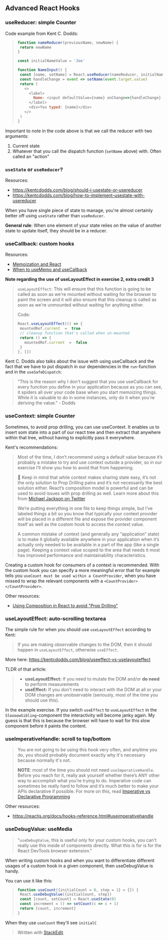 ## Advanced React Hooks

### useReducer: simple Counter

Code example from Kent C. Dodds:
>```javascript
>function nameReducer(previousName, newName) {
>  return newName
>}
>
>const initialNameValue = 'Joe'
>
>function NameInput() {
>  const [name, setName] = React.useReducer(nameReducer, initialNameValue)
>  const handleChange = event => setName(event.target.value)
>  return (
>    <>
>      <label>
>        Name: <input defaultValue={name} onChange=>{handleChange} />
>      </label>
>      <div>You typed: {name}</div>
>    </>
>  )
>}
>```

Important to note in the code above is that we call the reducer with two arguments:
1. Current state
2. Whatever that you call the dispatch function (`setName` above) with. Often called an "action"

###  `useState` or `useReducer`?
Resources:
* https://kentcdodds.com/blog/should-i-usestate-or-usereducer
* https://kentcdodds.com/blog/how-to-implement-usestate-with-usereducer

When you have single piece of state to manage, you're almost certainly better off using `useState` rather than `useReducer`.

**General rule**: When one element of your state relies on the value of another  state to update itself, they should be in a reducer.

### useCallback: custom hooks

Resources:
* [Memoization and React](https://epicreact.dev/memoization-and-react/)
* [When to useMemo and useCallback](https://kentcdodds.com/blog/usememo-and-usecallback)

**Note regarding the use of useLayoutEffect in exercise 2, extra credit 3**
> `useLayoutEffect`: This will ensure that this function is going to be called as soon as we're mounted without waiting for the browser to paint the screen and it will also ensure that this cleanup is called as soon as we're unmounted without waiting for anything either.
> 
> Code:
> ```js
> React.useLayoutEffect(() => {
>  mountedRef.current  =  true
>  // cleanup function that's called when un-mounted
>  return () => {
>    mountedRef.current  =  false
>  }
>}, [])
> ```

Kent C. Dodds also talks about the issue with using useCallback and the fact that we have to put dispatch in our dependencies in the `run`-function and in the `useSafeDispatch`:

> "This is the reason why I don't suggest that you use useCallback for every function you define in your application because as you can see, it spiders all over your code base when you start memoizing things. While it is valuable to do in some instances, only do it when you're deriving the value." - Dodds

### useContext: simple Counter
Sometimes, to avoid prop drilling, you can use useContext. It enables us to insert som state into a part of our react tree and then extract that anywhere within that tree, without having to explicitly pass it everywhere.

Kent's recommendations:
>Most of the time, I don’t recommend using a default value because it’s probably a mistake to try and use context outside a provider, so in our exercise I’ll show you how to avoid that from happening.
>
>🦉 Keep in mind that while context makes sharing state easy, it’s not the only solution to Prop Drilling pains and it’s not necessarily the best solution either. React’s composition model is powerful and can be used to avoid issues with prop drilling as well. Learn more about this from  [Michael Jackson on Twitter](https://twitter.com/mjackson/status/1195495535483817984) 
>
>We’re putting everything in one file to keep things simple, but I’ve labeled things a bit so you know that typically your context provider will be placed in a different file and expose the provider component itself as well as the custom hook to access the context value.
>
>A common mistake of context (and generally any “application” state) is to make it globally available anywhere in your application when it’s actually only needed to be available in a part of the app (like a single page). Keeping a context value scoped to the area that needs it most has improved performance and maintainability characteristics.

Creating a custom hook for consumers of a context is recommended. With the custom hook you can specify a more meaningful error that for example tells you `useCount must be used within a CountProvider`, when you have missed to wrap the relevant components with a `<CountProvider></CountProvider>`.

Other resources:
* [Using Composition in React to avoid "Prop Drilling"](https://www.youtube.com/watch?v=3XaXKiXtNjw)

### useLayoutEffect: auto-scrolling textarea

The simple rule for when you should use `useLayoutEffect` according to Kent:
> If you are making observable changes to the DOM, then it should happen in `useLayoutEffect`, otherwise `useEffect`.

More here: https://kentcdodds.com/blog/useeffect-vs-uselayouteffect

TLDR of that article:
> -   **useLayoutEffect:**  If you need to mutate the DOM and/or  **do need**  to perform measurements
>-   **useEffect:**  If you don't need to interact with the DOM at all or your DOM changes are unobservable (seriously, most of the time you should use this).

In the example exercise. If you switch `useEffect` to `useLayoutEffect` in the `SloooowSibling`-component the interactivity will become janky again. My guess is that this is because the browser will have to wait for this slow component before it paints the content. 

### useImperativeHandle: scroll to top/bottom

> You are not going to be using this hook very often, and anytime you do, you should probably document exactly why it's necessary because normally it's not.
>  
>  **NOTE**: most of the time you should not need  `useImperativeHandle`. Before you reach for it, really ask yourself whether there’s ANY other way to accomplish what you’re trying to do. Imperative code can sometimes be really hard to follow and it’s much better to make your APIs declarative if possible. For more on this, read  [Imperative vs Declarative Programming](https://tylermcginnis.com/imperative-vs-declarative-programming/)

Other resources:
* https://reactjs.org/docs/hooks-reference.html#useimperativehandle

### useDebugValue: useMedia

> "`useDebugValue`, this is useful only for your custom hooks, you can't really use this inside of components directly. What this is for is for the React DevTools browser extension."

When writing custom hooks and when you want to differentiate different usages of a custom hook in a given component, then useDebugValue is handy.

You can use it like this:
>```javascript
>function useCount({initialCount = 0, step = 1} = {}) {
>  React.useDebugValue({initialCount, step})
>  const [count, setCount] = React.useState(0)
>  const increment = () => setCount(c => c + 1)
>  return [count, increment]
>}
>```

When they use `useCount` they'll see `initialC`

> Written with [StackEdit](https://stackedit.io/).
<!--stackedit_data:
eyJoaXN0b3J5IjpbMTU1MTY5MDI4NSwtMTE0MTExODU4MiwtOD
M4MTQzNTIsLTE4MTM2Njc4NDUsNDMxNjczNTIxLC01NDY1ODc2
MTMsLTE3NDQ1NzY4MDYsLTc3ODMzMDI2NCwtODUxODYzODM5LD
IxMzQxMzIwMywtNzI2NTYxMjQzLDY1MDQ1Mjc1MSwyMjI3ODQ4
NTMsMTQ3NTg1MjYxLC0zNTQwODQyNTIsMTgxNjA0NTA1Miw1Nj
IzMDE3MTUsLTg1ODAyNzg1OV19
-->